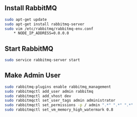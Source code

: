 ## Install RabbitMQ

```bash
sudo apt-get update
sudo apt-get install rabbitmq-server
sudo vim /etc/rabbitmq/rabbitmq-env.conf
	* NODE_IP_ADDRESS=0.0.0.0
```

## Start RabbitMQ

```bash
sudo service rabbitmq-server start
```

## Make Admin User
```bash
sudo rabbitmq-plugins enable rabbitmq_management
sudo rabbitmqctl add_user admin rabbitmq
sudo rabbitmqctl add_vhost dev
sudo rabbitmqctl set_user_tags admin administrator
sudo rabbitmqctl set_permissions -p / admin ".*" ".*" ".*"
sudo rabbitmqctl set_vm_memory_high_watermark 0.8
```
